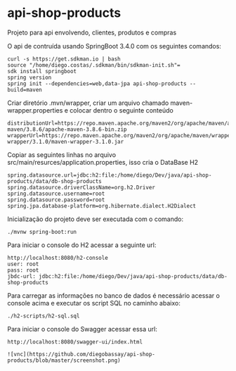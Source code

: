 # api-shop-products
Projeto para api envolvendo, clientes, produtos e compras

O api de contruída usando SpringBoot 3.4.0 com os seguintes comandos:

```
curl -s https://get.sdkman.io | bash
source "/home/diego.costas/.sdkman/bin/sdkman-init.sh"=
sdk install springboot
spring version
spring init --dependencies=web,data-jpa api-shop-products --build=maven
```

Criar diretório .mvn/wrapper, criar um arquivo chamado maven-wrapper.properties e colocar dentro o seguinte conteúdo
```
distributionUrl=https://repo.maven.apache.org/maven2/org/apache/maven/apache-maven/3.8.6/apache-maven-3.8.6-bin.zip
wrapperUrl=https://repo.maven.apache.org/maven2/org/apache/maven/wrapper/maven-wrapper/3.1.0/maven-wrapper-3.1.0.jar
```

Copiar as seguintes linhas no arquivo src/main/resurces/application.properties, isso cria o DataBase H2

```
spring.datasource.url=jdbc:h2:file:/home/diego/Dev/java/api-shop-products/data/db-shop-products
spring.datasource.driverClassName=org.h2.Driver
spring.datasource.username=root
spring.datasource.password=root
spring.jpa.database-platform=org.hibernate.dialect.H2Dialect
```

Inicialização do projeto deve ser executada com o comando:

```
./mvnw spring-boot:run
```

Para iniciar o console do H2 acessar a seguinte url:
```
http://localhost:8080/h2-console
user: root
pass: root
jbdc-url: jdbc:h2:file:/home/diego/Dev/java/api-shop-products/data/db-shop-products
```

Para carregar as informações no banco de dados é necessário acessar o console acima e executar os script SQL no caminho abaixo:
```
./h2-scripts/h2-sql.sql
```

Para iniciar o console do Swagger acessar essa url:
```
http://localhost:8080/swagger-ui/index.html

![vnc](https://github.com/diegobassay/api-shop-products/blob/master/screenshot.png)
```